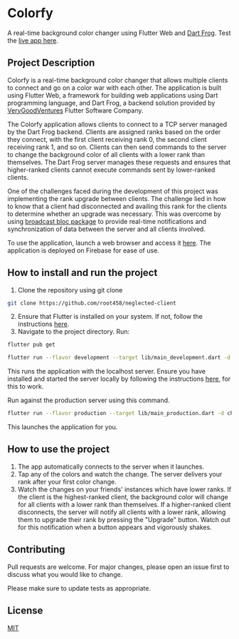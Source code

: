 # Colorfy

A real-time background color changer using Flutter Web and [Dart Frog](https://dartfrog.vgv.dev). Test the [live app here](https://colorfy-web.web.app/#/).

## Project Description

Colorfy is a real-time background color changer that allows multiple clients to connect and go on a color war with each other. The application is built using Flutter Web, a framework for building web applications using Dart programming language, and Dart Frog, a backend solution provided by [VeryGoodVentures](https://verygood.ventures/?utm_source=dartfrog&utm_medium=docs&utm_campaign=df) Flutter Software Company.

The Colorfy application allows clients to connect to a TCP server managed by the Dart Frog backend. Clients are assigned ranks based on the order they connect, with the first client receiving rank 0, the second client receiving rank 1, and so on. Clients can then send commands to the server to change the background color of all clients with a lower rank than themselves. The Dart Frog server manages these requests and ensures that higher-ranked clients cannot execute commands sent by lower-ranked clients.

One of the challenges faced during the development of this project was implementing the rank upgrade between clients. The challenge lied in how to know that a client had disconnected and availing this rank for the clients to determine whether an upgrade was necessary. This was overcome by using [broadcast bloc package](https://pub.dev/packages/broadcast_bloc) to provide real-time notifications and synchronization of data between the server and all clients involved.

To use the application, launch a web browser and access it [here](https://colorfy-web.web.app/#/). The application is deployed on Firebase for ease of use.

## How to install and run the project
1. Clone the repository using git clone 
```bash
git clone https://github.com/root458/neglected-client
```
2. Ensure that Flutter is installed on your system. If not, follow the instructions [here](https://docs.flutter.dev/get-started/install).
3. Navigate to the project directory. Run:
```bash
flutter pub get
```
```bash
flutter run --flavor development --target lib/main_development.dart -d chrome
```
This runs the application with the localhost server. Ensure you have installed and started the server locally by following the instructions [here](https://github.com/root458/ds-server), for this to work.

Run against the production server using this command.
```bash
flutter run --flavor production --target lib/main_production.dart -d chrome
```

This launches the application for you.

## How to use the project
1. The app automatically connects to the server when it launches.
2. Tap any of the colors and watch the change. The server delivers your rank after your first color change.
3. Watch the changes on your friends' instances which have lower ranks.
If the client is the highest-ranked client, the background color will change for all clients with a lower rank than themselves.
If a higher-ranked client disconnects, the server will notify all clients with a lower rank, allowing them to upgrade their rank by pressing the "Upgrade" button. Watch out for this notification when a button appears and vigorously shakes.

## Contributing

Pull requests are welcome. For major changes, please open an issue first
to discuss what you would like to change.

Please make sure to update tests as appropriate.

## License

[MIT](https://choosealicense.com/licenses/mit/)
